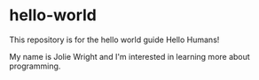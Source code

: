 # hello-world
This repository is for the hello world guide
Hello Humans!

My name is Jolie Wright and I'm interested in learning more about programming.
